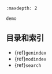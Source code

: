 ```{include} ../README.md 
```

```{toctree}
:maxdepth: 2

demo
```

## 目录和索引

* {ref}`genindex`
* {ref}`modindex`
* {ref}`search`
